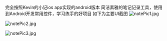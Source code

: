 完全按照Kevin的小记ios app实现的android版本
简洁素雅的笔记记录工具，使用到Android开发常用控件，学习练手的好项目
如下为主要UI截图
![notePic1.jpg](http://upload-images.jianshu.io/upload_images/1108272-878cd53f1dd544ba.jpg?imageMogr2/auto-orient/strip%7CimageView2/2/w/1240)

![notePic2.jpg](http://upload-images.jianshu.io/upload_images/1108272-3c862c269b99abbc.jpg?imageMogr2/auto-orient/strip%7CimageView2/2/w/1240)

![notePic3.jpg](http://upload-images.jianshu.io/upload_images/1108272-97a47bb514de277e.jpg?imageMogr2/auto-orient/strip%7CimageView2/2/w/1240)
